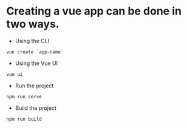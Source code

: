 # Creating a vue app can be done in two ways. 
* Using the CLI
```
vue create `app-name`
```

* Using the Vue UI
```
vue ui
```
* Run the project
```
npm run serve
```
* Build the project
```
npm run build
```

